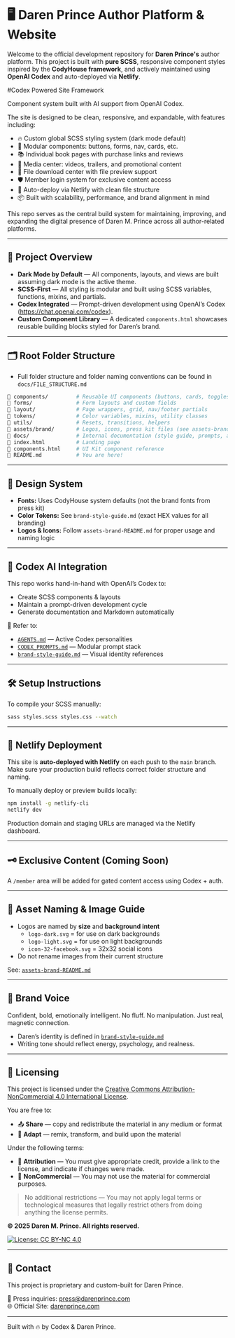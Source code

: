
# 🖥️ Daren Prince Author Platform & Website

Welcome to the official development repository for **Daren Prince's** author platform. This project is built with **pure SCSS**, responsive component styles inspired by the **CodyHouse framework**, and actively maintained using **OpenAI Codex** and auto-deployed via **Netlify**.

#Codex Powered Site Framework

Component system built with AI support from OpenAI Codex.

The site is designed to be clean, responsive, and expandable, with features including:

- 🔥 Custom global SCSS styling system (dark mode default)
- 🧩 Modular components: buttons, forms, nav, cards, etc.
- 📚 Individual book pages with purchase links and reviews
- 🎥 Media center: videos, trailers, and promotional content
- 📁 File download center with file preview support
- 🛡️ Member login system for exclusive content access
- 🚀 Auto-deploy via Netlify with clean file structure
- 📦 Built with scalability, performance, and brand alignment in mind

This repo serves as the central build system for maintaining, improving, and expanding the digital presence of Daren M. Prince across all author-related platforms.

---

## 🎯 Project Overview

- **Dark Mode by Default** — All components, layouts, and views are built assuming dark mode is the active theme.
- **SCSS-First** — All styling is modular and built using SCSS variables, functions, mixins, and partials.
- **Codex Integrated** — Prompt-driven development using OpenAI’s Codex (https://chat.openai.com/codex).
- **Custom Component Library** — A dedicated `components.html` showcases reusable building blocks styled for Daren’s brand.

---

## 🗂️ Root Folder Structure
- Full folder structure and folder naming conventions can be found in `docs/FILE_STRUCTURE.md`

```bash
📁 components/         # Reusable UI components (buttons, cards, toggles)
📁 forms/              # Form layouts and custom fields
📁 layout/             # Page wrappers, grid, nav/footer partials
📁 tokens/             # Color variables, mixins, utility classes
📁 utils/              # Resets, transitions, helpers
📁 assets/brand/       # Logos, icons, press kit files (see assets-brand-README.md)
📁 docs/               # Internal documentation (style guide, prompts, agent logic)
📄 index.html          # Landing page
📄 components.html     # UI Kit component reference
📝 README.md           # You are here!
```

---

## 🎨 Design System

- **Fonts:** Uses CodyHouse system defaults (not the brand fonts from press kit)
- **Color Tokens:** See `brand-style-guide.md` (exact HEX values for all branding)
- **Logos & Icons:** Follow `assets-brand-README.md` for proper usage and naming logic

---

## 🤖 Codex AI Integration

This repo works hand-in-hand with OpenAI’s Codex to:

- Create SCSS components & layouts
- Maintain a prompt-driven development cycle
- Generate documentation and Markdown automatically

📄 Refer to:
- [`AGENTS.md`](./AGENTS.md) — Active Codex personalities
- [`CODEX_PROMPTS.md`](./CODEX_PROMPTS.md) — Modular prompt stack
- [`brand-style-guide.md`](./docs/brand-style-guide.md) — Visual identity references

---

## 🛠️ Setup Instructions

To compile your SCSS manually:

```bash
sass styles.scss styles.css --watch
```

---

## 🚀 Netlify Deployment

This site is **auto-deployed with Netlify** on each push to the `main` branch.  
Make sure your production build reflects correct folder structure and naming.

To manually deploy or preview builds locally:

```bash
npm install -g netlify-cli
netlify dev
```

Production domain and staging URLs are managed via the Netlify dashboard.

---

## 🗝️ Exclusive Content (Coming Soon)

A `/member` area will be added for gated content access using Codex + auth.

---

## 👀 Asset Naming & Image Guide

- Logos are named by **size** and **background intent**
  - `logo-dark.svg` = for use on dark backgrounds
  - `logo-light.svg` = for use on light backgrounds
  - `icon-32-facebook.svg` = 32x32 social icons
- Do not rename images from their current structure

See: [`assets-brand-README.md`](./docs/assets-brand-README.md)

---

## 💬 Brand Voice

Confident, bold, emotionally intelligent. No fluff. No manipulation. Just real, magnetic connection.
- Daren’s identity is defined in [`brand-style-guide.md`](./docs/brand-style-guide.md)
- Writing tone should reflect energy, psychology, and realness.

---

## 📜 Licensing

This project is licensed under the [Creative Commons Attribution-NonCommercial 4.0 International License](http://creativecommons.org/licenses/by-nc/4.0/).

You are free to:

- 📤 **Share** — copy and redistribute the material in any medium or format  
- 🎨 **Adapt** — remix, transform, and build upon the material

Under the following terms:

- 🧠 **Attribution** — You must give appropriate credit, provide a link to the license, and indicate if changes were made.  
- 🚫 **NonCommercial** — You may not use the material for commercial purposes.

> No additional restrictions — You may not apply legal terms or technological measures that legally restrict others from doing anything the license permits.

**© 2025 Daren M. Prince. All rights reserved.**

[![License: CC BY-NC 4.0](https://img.shields.io/badge/License-CC%20BY--NC%204.0-lightgrey.svg)](http://creativecommons.org/licenses/by-nc/4.0/)

---

## 🔐 Contact

This project is proprietary and custom-built for Daren Prince.

📧 Press inquiries: [press@darenprince.com](mailto:press@darenprince.com)  
🌐 Official Site: [darenprince.com](https://darenprince.com)

---
Built with 🔥 by Codex & Daren Prince.
